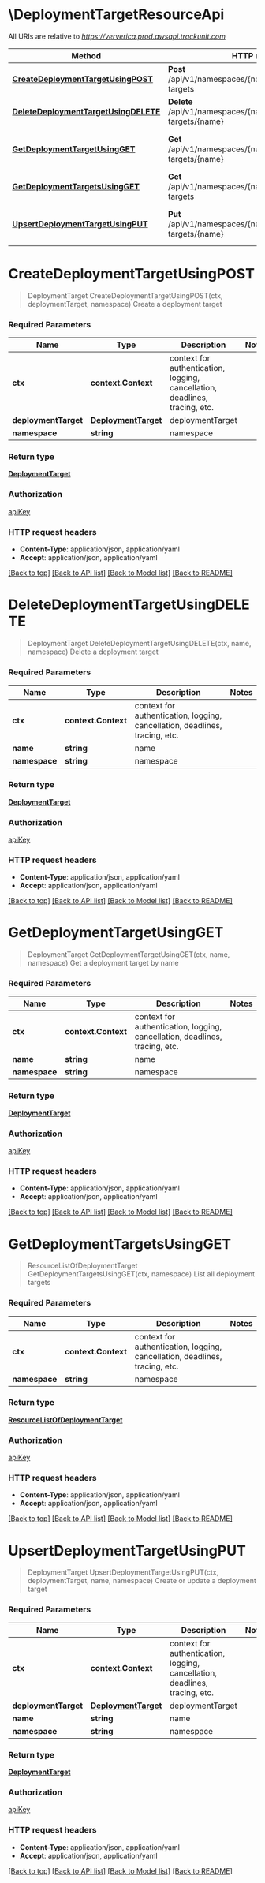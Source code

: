 # \DeploymentTargetResourceApi

All URIs are relative to *https://ververica.prod.awsapi.trackunit.com*

Method | HTTP request | Description
------------- | ------------- | -------------
[**CreateDeploymentTargetUsingPOST**](DeploymentTargetResourceApi.md#CreateDeploymentTargetUsingPOST) | **Post** /api/v1/namespaces/{namespace}/deployment-targets | Create a deployment target
[**DeleteDeploymentTargetUsingDELETE**](DeploymentTargetResourceApi.md#DeleteDeploymentTargetUsingDELETE) | **Delete** /api/v1/namespaces/{namespace}/deployment-targets/{name} | Delete a deployment target
[**GetDeploymentTargetUsingGET**](DeploymentTargetResourceApi.md#GetDeploymentTargetUsingGET) | **Get** /api/v1/namespaces/{namespace}/deployment-targets/{name} | Get a deployment target by name
[**GetDeploymentTargetsUsingGET**](DeploymentTargetResourceApi.md#GetDeploymentTargetsUsingGET) | **Get** /api/v1/namespaces/{namespace}/deployment-targets | List all deployment targets
[**UpsertDeploymentTargetUsingPUT**](DeploymentTargetResourceApi.md#UpsertDeploymentTargetUsingPUT) | **Put** /api/v1/namespaces/{namespace}/deployment-targets/{name} | Create or update a deployment target


# **CreateDeploymentTargetUsingPOST**
> DeploymentTarget CreateDeploymentTargetUsingPOST(ctx, deploymentTarget, namespace)
Create a deployment target

### Required Parameters

Name | Type | Description  | Notes
------------- | ------------- | ------------- | -------------
 **ctx** | **context.Context** | context for authentication, logging, cancellation, deadlines, tracing, etc.
  **deploymentTarget** | [**DeploymentTarget**](DeploymentTarget.md)| deploymentTarget | 
  **namespace** | **string**| namespace | 

### Return type

[**DeploymentTarget**](DeploymentTarget.md)

### Authorization

[apiKey](../README.md#apiKey)

### HTTP request headers

 - **Content-Type**: application/json, application/yaml
 - **Accept**: application/json, application/yaml

[[Back to top]](#) [[Back to API list]](../README.md#documentation-for-api-endpoints) [[Back to Model list]](../README.md#documentation-for-models) [[Back to README]](../README.md)

# **DeleteDeploymentTargetUsingDELETE**
> DeploymentTarget DeleteDeploymentTargetUsingDELETE(ctx, name, namespace)
Delete a deployment target

### Required Parameters

Name | Type | Description  | Notes
------------- | ------------- | ------------- | -------------
 **ctx** | **context.Context** | context for authentication, logging, cancellation, deadlines, tracing, etc.
  **name** | **string**| name | 
  **namespace** | **string**| namespace | 

### Return type

[**DeploymentTarget**](DeploymentTarget.md)

### Authorization

[apiKey](../README.md#apiKey)

### HTTP request headers

 - **Content-Type**: application/json, application/yaml
 - **Accept**: application/json, application/yaml

[[Back to top]](#) [[Back to API list]](../README.md#documentation-for-api-endpoints) [[Back to Model list]](../README.md#documentation-for-models) [[Back to README]](../README.md)

# **GetDeploymentTargetUsingGET**
> DeploymentTarget GetDeploymentTargetUsingGET(ctx, name, namespace)
Get a deployment target by name

### Required Parameters

Name | Type | Description  | Notes
------------- | ------------- | ------------- | -------------
 **ctx** | **context.Context** | context for authentication, logging, cancellation, deadlines, tracing, etc.
  **name** | **string**| name | 
  **namespace** | **string**| namespace | 

### Return type

[**DeploymentTarget**](DeploymentTarget.md)

### Authorization

[apiKey](../README.md#apiKey)

### HTTP request headers

 - **Content-Type**: application/json, application/yaml
 - **Accept**: application/json, application/yaml

[[Back to top]](#) [[Back to API list]](../README.md#documentation-for-api-endpoints) [[Back to Model list]](../README.md#documentation-for-models) [[Back to README]](../README.md)

# **GetDeploymentTargetsUsingGET**
> ResourceListOfDeploymentTarget GetDeploymentTargetsUsingGET(ctx, namespace)
List all deployment targets

### Required Parameters

Name | Type | Description  | Notes
------------- | ------------- | ------------- | -------------
 **ctx** | **context.Context** | context for authentication, logging, cancellation, deadlines, tracing, etc.
  **namespace** | **string**| namespace | 

### Return type

[**ResourceListOfDeploymentTarget**](ResourceListOfDeploymentTarget.md)

### Authorization

[apiKey](../README.md#apiKey)

### HTTP request headers

 - **Content-Type**: application/json, application/yaml
 - **Accept**: application/json, application/yaml

[[Back to top]](#) [[Back to API list]](../README.md#documentation-for-api-endpoints) [[Back to Model list]](../README.md#documentation-for-models) [[Back to README]](../README.md)

# **UpsertDeploymentTargetUsingPUT**
> DeploymentTarget UpsertDeploymentTargetUsingPUT(ctx, deploymentTarget, name, namespace)
Create or update a deployment target

### Required Parameters

Name | Type | Description  | Notes
------------- | ------------- | ------------- | -------------
 **ctx** | **context.Context** | context for authentication, logging, cancellation, deadlines, tracing, etc.
  **deploymentTarget** | [**DeploymentTarget**](DeploymentTarget.md)| deploymentTarget | 
  **name** | **string**| name | 
  **namespace** | **string**| namespace | 

### Return type

[**DeploymentTarget**](DeploymentTarget.md)

### Authorization

[apiKey](../README.md#apiKey)

### HTTP request headers

 - **Content-Type**: application/json, application/yaml
 - **Accept**: application/json, application/yaml

[[Back to top]](#) [[Back to API list]](../README.md#documentation-for-api-endpoints) [[Back to Model list]](../README.md#documentation-for-models) [[Back to README]](../README.md)

